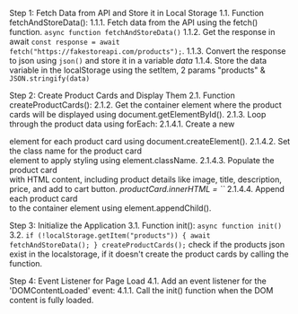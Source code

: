 Step 1: Fetch Data from API and Store it in Local Storage
1.1. Function fetchAndStoreData():
1.1.1. Fetch data from the API using the fetch() function. `async function fetchAndStoreData()`
1.1.2. Get the response in await `const response = await fetch("https://fakestoreapi.com/products");`.
1.1.3. Convert the response to json using `json()` and store it in a variable _data_
1.1.4. Store the data variable in the localStorage using the setItem, 2 params "products" & `JSON.stringify(data)`

Step 2: Create Product Cards and Display Them
2.1. Function createProductCards():
2.1.2. Get the container element where the product cards will be displayed using document.getElementById().
2.1.3. Loop through the product data using forEach:
2.1.4.1. Create a new <div> element for each product card using document.createElement().
2.1.4.2. Set the class name for the product card <div> element to apply styling using element.className.
2.1.4.3. Populate the product card <div> with HTML content, including product details like image, title, description, price, and add to cart button. _productCard.innerHTML = ``_
2.1.4.4. Append each product card <div> to the container element using element.appendChild().

Step 3: Initialize the Application
3.1. Function init(): `async function init()`
3.2. `if (!localStorage.getItem("products")) {
    await fetchAndStoreData();
  }
  createProductCards();` check if the products json exist in the localstorage, if it doesn't create the product cards by calling the function.

Step 4: Event Listener for Page Load
4.1. Add an event listener for the 'DOMContentLoaded' event:
4.1.1. Call the init() function when the DOM content is fully loaded.


